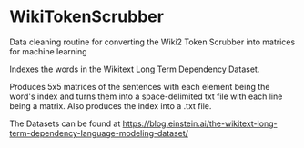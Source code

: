 # WikiTokenScrubber
Data cleaning routine for converting the Wiki2 Token Scrubber into matrices for machine learning

Indexes the words in the Wikitext Long Term Dependency Dataset.

Produces 5x5 matrices of the sentences with each element being the word's index and turns them into a space-delimited txt file with each line being a matrix. Also produces the index into a .txt file.

The Datasets can be found at https://blog.einstein.ai/the-wikitext-long-term-dependency-language-modeling-dataset/
